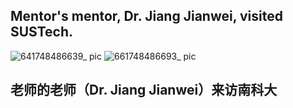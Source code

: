 ## Mentor's mentor, Dr. Jiang Jianwei, visited SUSTech.
![641748486639_ pic](https://github.com/user-attachments/assets/304032fb-a0c7-45da-a3c3-0b34db0f0489)
![661748486693_ pic](https://github.com/user-attachments/assets/a95c989f-d6b2-4e00-ad22-439d93351ed2)


## 老师的老师（Dr. Jiang Jianwei）来访南科大
